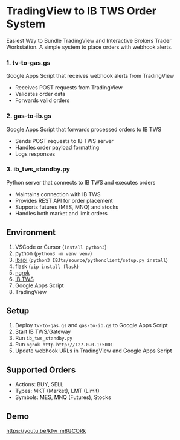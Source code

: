 # TradingView to IB TWS Order System
Easiest Way to Bundle TradingView and Interactive Brokers Trader Workstation.
A simple system to place orders with webhook alerts.

### 1. tv-to-gas.gs
Google Apps Script that receives webhook alerts from TradingView
- Receives POST requests from TradingView
- Validates order data
- Forwards valid orders

### 2. gas-to-ib.gs
Google Apps Script that forwards processed orders to IB TWS
- Sends POST requests to IB TWS server
- Handles order payload formatting
- Logs responses

### 3. ib_tws_standby.py
Python server that connects to IB TWS and executes orders
- Maintains connection with IB TWS
- Provides REST API for order placement
- Supports futures (MES, MNQ) and stocks
- Handles both market and limit orders

## Environment
1. VSCode or Cursor (`install python3`)
2. python (`python3 -m venv venv`)
3. [ibapi](https://interactivebrokers.github.io/) (`python3 IBJts/source/pythonclient/setup.py install`)
4. flask (`pip install flask`)
5. [ngrok](https://ngrok.com/download)
7. [IB TWS](https://www.interactivebrokers.com/en/trading/tws.php#tws-software)
8. Google Apps Script
9. TradingView

## Setup

1. Deploy `tv-to-gas.gs` and `gas-to-ib.gs` to Google Apps Script  
2. Start IB TWS/Gateway
3. Run `ib_tws_standby.py`
4. Run `ngrok http http://127.0.0.1:5001`
5. Update webhook URLs in TradingView and Google Apps Script

## Supported Orders
- Actions: BUY, SELL
- Types: MKT (Market), LMT (Limit)
- Symbols: MES, MNQ (Futures), Stocks

## Demo
https://youtu.be/kfw_m8GCORk
